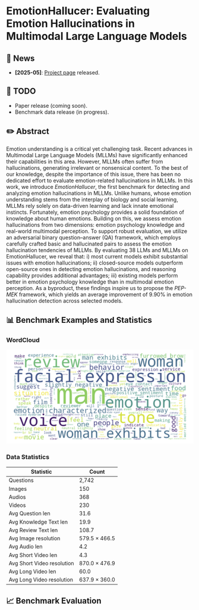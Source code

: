 # EmotionHallucer: Evaluating Emotion Hallucinations in Multimodal Large Language Models 

## 📰 News

- **[2025-05]**: [Project page](https://github.com/emo-pupu/EmotionHallucer) released.

## 🔧 TODO

- Paper release (coming soon).
- Benchmark data release (in progress).

## ✏️ Abstract

Emotion understanding is a critical yet challenging task. 
Recent advances in Multimodal Large Language Models (MLLMs) have significantly enhanced their capabilities in this area. 
However, MLLMs often suffer from hallucinations, generating irrelevant or nonsensical content.
To the best of our knowledge, despite the importance of this issue, there has been no dedicated effort to evaluate emotion-related hallucinations in MLLMs.
In this work, we introduce *EmotionHallucer*, the first benchmark for detecting and analyzing emotion hallucinations in MLLMs. 
Unlike humans, whose emotion understanding stems from the interplay of biology and social learning, MLLMs rely solely on data-driven learning and lack innate emotional instincts. Fortunately, emotion psychology provides a solid foundation of knowledge about human emotions.
Building on this, we assess emotion hallucinations from two dimensions: emotion psychology knowledge and real-world multimodal perception. 
To support robust evaluation, we utilize an adversarial binary question–answer (QA) framework, which employs carefully crafted basic and hallucinated pairs to assess the emotion hallucination tendencies of MLLMs.
By evaluating 38 LLMs and MLLMs on EmotionHallucer, we reveal that:
i) most current models exhibit substantial issues with emotion hallucinations;
ii) closed-source models outperform open-source ones in detecting emotion hallucinations, and reasoning capability provides additional advantages;
iii) existing models perform better in emotion psychology knowledge than in multimodal emotion perception.
As a byproduct, these findings inspire us to propose the *PEP-MEK* framework, which yields an average improvement of 9.90\% in emotion hallucination detection across selected models.

## 📊 Benchmark Examples and Statistics

### WordCloud
![Pipeline](./assets/wordcloud.png)

### Data Statistics

| **Statistic**                | **Count**         |
|-----------------------------|-------------------|
| Questions                   | 2,742             |
| Images                      | 150               |
| Audios                      | 368               |
| Videos                      | 230               |
| Avg Question len            | 31.6              |
| Avg Knowledge Text len      | 19.9              |
| Avg Review Text len         | 108.7             |
| Avg Image resolution        | 579.5 × 466.5     |
| Avg Audio len               | 4.2               |
| Avg Short Video len         | 4.3               |
| Avg Short Video resolution  | 870.0 × 476.9     |
| Avg Long Video len          | 60.0              |
| Avg Long Video resolution   | 637.9 × 360.0     |

## 📈 Benchmark Evaluation
